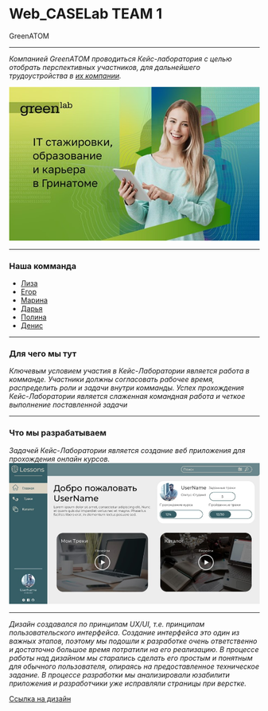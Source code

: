 # Web_CASELab TEAM 1
GreenATOM

***
_Компанией GreenATOM проводиться Кейс-лаборатория с целью отобрать перспективных участников, для дальнейшего трудоустройства в [их компании](https://greenatom.ru/)._

![Caselab](Green.png)
***
### Наша комманда
* [Лиза](https://github.com/handlessdude)
* [Егор](https://github.com/mucholocobbb)
* [Марина](https://github.com/Vorobeva-Marina)
* [Дарья](https://github.com/DariaZubkova)
* [Полина](https://github.com/ZaripovaPA)
* [Денис](https://github.com/DenisLisko)
***
### Для чего мы тут
_Ключевым условием участия в Кейс-Лаборатории является работа в комманде. Участники должны согласовать рабочее время, распределить роли и задачи внутри комманды. Успех прохождения Кейс-Лаборатории является слаженная командная работа и четкое выполнение поставленной задачи_
***
### Что мы разрабатываем
_Задачей Кейс-Лаборатории является создание веб приложения для прохождения онлайн курсов._
![Example](image.png)
***
_Дизайн создавался по принципам UX/UI, т.е. принципам пользовательского интерфейса. Создание интерфейса это один из важных этапов, поэтому мы подошли к разработке очень ответственно и достаточно большое время потратили на его реализацию. В процессе работы над дизайном мы старались сделать его простым и понятным для обычного пользователя, опираясь на предоставленное техническое задание. 
В процессе разработки мы анализировали юзабилити приложения и разработчики уже исправляли страницы при верстке._

[Ссылка на дизайн](https://www.figma.com/file/ph54rMWyMQQ7P0PLgQphs0/CLW_T1_Design?node-id=4%3A70)
